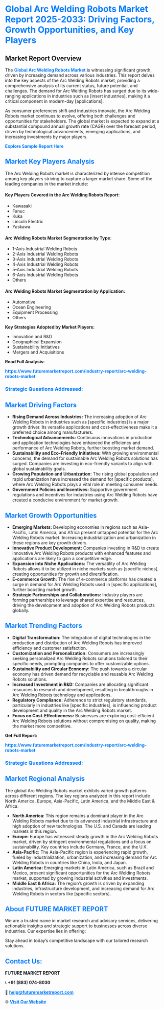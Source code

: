 <h1 style="color: #007BFF;">Global Arc Welding Robots Market Report 2025-2033: Driving Factors, Growth Opportunities, and Key Players</h1>

<section id="overview">
<h2>Market Report Overview</h2>
<p>The <a href="https://www.futuremarketreport.com/industry-report/arc-welding-robots-market" style="color: #007BFF; text-decoration: none;"><strong>Global Arc Welding Robots Market</strong></a> is witnessing significant growth, driven by increasing demand across various industries. This report delves into the key aspects of the Arc Welding Robots market, providing a comprehensive analysis of its current status, future potential, and challenges. The demand for Arc Welding Robots has surged due to its wide-ranging applications in industries such as [insert industries], making it a critical component in modern-day [applications].</p>
<p>As consumer preferences shift and industries innovate, the Arc Welding Robots market continues to evolve, offering both challenges and opportunities for stakeholders. The global market is expected to expand at a substantial compound annual growth rate (CAGR) over the forecast period, driven by technological advancements, emerging applications, and increasing investments by major players.</p>
</section>

<section id="overview">
<p><a href="https://www.futuremarketreport.com/request-sample/reportId=83697" style="color: #007BFF; text-decoration: none;"><strong>Explore Sample Report Here</strong></a></p>
</section>

<section id="key-players">
<h2 style="color: #007BFF;">Market Key Players Analysis</h2>
<p>The Arc Welding Robots market is characterized by intense competition among key players striving to capture a larger market share. Some of the leading companies in the market include:</p>
<h4>Key Players Covered in the Arc Welding Robots Report:</h4>
<ul><li>Kawasaki</li><li>Fanuc</li><li>Kuka</li><li>Lincoln Electric</li><li>Yaskawa</li></ul>
<h4>Arc Welding Robots Market Segmentation by Type:</h4>
<ul><li>1-Axis Industrial Welding Robots</li><li>2-Axis Industrial Welding Robots</li><li>3-Axis Industrial Welding Robots</li><li>4-Axis Industrial Welding Robots</li><li>5-Axis Industrial Welding Robots</li><li>6-Axis Industrial Welding Robots</li><li>Others</li></ul>

<h4>Arc Welding Robots Market Segmentation by Application:</h4>
<ul><li>Automotive</li><li>Ocean Engineering</li><li>Equipment Processing</li><li>Others</li></ul>
<p><strong>Key Strategies Adopted by Market Players:</strong></p>
<ul>
<li>Innovation and R&D</li>
<li>Geographical Expansion</li>
<li>Sustainability Initiatives</li>
<li>Mergers and Acquisitions</li>
</ul>
</section>

<section>
<p><strong>Read Full Analysis: </strong></p><a href="https://www.futuremarketreport.com/industry-report/arc-welding-robots-market" style="color: #007BFF; text-decoration: none;"><strong>https://www.futuremarketreport.com/industry-report/arc-welding-robots-market</strong></a>
<h3 style="color: #007BFF;">Strategic Questions Addressed:</h3>
</section>

<section id="driving-factors">
<h2 style="color: #007BFF;">Market Driving Factors</h2>
<ul>
<li><strong>Rising Demand Across Industries:</strong> The increasing adoption of Arc Welding Robots in industries such as [specific industries] is a major growth driver. Its versatile applications and cost-effectiveness make it a preferred choice among manufacturers.</li>
<li><strong>Technological Advancements:</strong> Continuous innovations in production and application technologies have enhanced the efficiency and performance of Arc Welding Robots, further boosting market demand.</li>
<li><strong>Sustainability and Eco-Friendly Initiatives:</strong> With growing environmental concerns, the demand for sustainable Arc Welding Robots solutions has surged. Companies are investing in eco-friendly variants to align with global sustainability goals.</li>
<li><strong>Growing Population and Urbanization:</strong> The rising global population and rapid urbanization have increased the demand for [specific products], where Arc Welding Robots plays a vital role in meeting consumer needs.</li>
<li><strong>Government Policies and Incentives:</strong> Supportive government regulations and incentives for industries using Arc Welding Robots have created a conducive environment for market growth.</li>
</ul>
</section>

<section id="growth-opportunities">
<h2 style="color: #007BFF;">Market Growth Opportunities</h2>
<ul>
<li><strong>Emerging Markets:</strong> Developing economies in regions such as Asia-Pacific, Latin America, and Africa present untapped potential for the Arc Welding Robots market. Increasing industrialization and urbanization in these regions are key growth drivers.</li>
<li><strong>Innovative Product Development:</strong> Companies investing in R&D to create innovative Arc Welding Robots products with enhanced features and applications are likely to gain a competitive edge.</li>
<li><strong>Expansion into Niche Applications:</strong> The versatility of Arc Welding Robots allows it to be utilized in niche markets such as [specific niches], creating opportunities for growth and diversification.</li>
<li><strong>E-commerce Growth:</strong> The rise of e-commerce platforms has created a surge in demand for Arc Welding Robots used in [specific applications], further boosting market growth.</li>
<li><strong>Strategic Partnerships and Collaborations:</strong> Industry players are forming partnerships to leverage shared expertise and resources, driving the development and adoption of Arc Welding Robots products globally.</li>
</ul>
</section>

<section id="trending-factors">
<h2 style="color: #007BFF;">Market Trending Factors</h2>
<ul>
<li><strong>Digital Transformation:</strong> The integration of digital technologies in the production and distribution of Arc Welding Robots has improved efficiency and customer satisfaction.</li>
<li><strong>Customization and Personalization:</strong> Consumers are increasingly seeking personalized Arc Welding Robots solutions tailored to their specific needs, prompting companies to offer customizable options.</li>
<li><strong>Sustainability and Circular Economy:</strong> The push towards a circular economy has driven demand for recyclable and reusable Arc Welding Robots solutions.</li>
<li><strong>Increased Investment in R&D:</strong> Companies are allocating significant resources to research and development, resulting in breakthroughs in Arc Welding Robots technology and applications.</li>
<li><strong>Regulatory Compliance:</strong> Adherence to strict regulatory standards, particularly in industries like [specific industries], is influencing product development and quality in the Arc Welding Robots market.</li>
<li><strong>Focus on Cost-Effectiveness:</strong> Businesses are exploring cost-efficient Arc Welding Robots solutions without compromising on quality, making the market more competitive.</li>
</ul>
</section>

<section>
<p><strong>Get Full Report: </strong></p><a href="https://www.futuremarketreport.com/industry-report/arc-welding-robots-market" style="color: #007BFF; text-decoration: none;"><strong>https://www.futuremarketreport.com/industry-report/arc-welding-robots-market</strong></a>
<h3 style="color: #007BFF;">Strategic Questions Addressed:</h3>
</section>


<section id="regional-analysis">
<h2 style="color: #007BFF;">Market Regional Analysis</h2>
<p>The global Arc Welding Robots market exhibits varied growth patterns across different regions. The key regions analyzed in this report include North America, Europe, Asia-Pacific, Latin America, and the Middle East & Africa:</p>
<ul>
<li><strong>North America:</strong> This region remains a dominant player in the Arc Welding Robots market due to its advanced industrial infrastructure and high adoption of new technologies. The U.S. and Canada are leading markets in this region.</li>
<li><strong>Europe:</strong> Europe has witnessed steady growth in the Arc Welding Robots market, driven by stringent environmental regulations and a focus on sustainability. Key countries include Germany, France, and the U.K.</li>
<li><strong>Asia-Pacific:</strong> The Asia-Pacific region is experiencing rapid growth, fueled by industrialization, urbanization, and increasing demand for Arc Welding Robots in countries like China, India, and Japan.</li>
<li><strong>Latin America:</strong> Emerging markets in Latin America, such as Brazil and Mexico, present significant opportunities for the Arc Welding Robots market, supported by growing industrial activities and investments.</li>
<li><strong>Middle East & Africa:</strong> The region’s growth is driven by expanding industries, infrastructure development, and increasing demand for Arc Welding Robots in sectors like [specific sectors].</li>
</ul>
</section>

<footer>
<h2 style="color: #007BFF;">About FUTURE MARKET REPORT</h2>
<p>We are a trusted name in market research and advisory services, delivering actionable insights and strategic support to businesses across diverse industries. Our expertise lies in offering:</p>

<p>Stay ahead in today’s competitive landscape with our tailored research solutions.</p>

<h2 style="color: #007BFF;">Contact Us:</h2>
<p><strong>FUTURE MARKET REPORT</strong></p>
<p>📞 <strong>+91 (883) 074-8030</strong></p>
<p>📧 <strong><a href="mailto:help@futuremarketreport.com" style="color: #007BFF;">help@futuremarketreport.com</a></strong></p>
<p>🌐 <strong><a href="https://www.futuremarketreport.com/" style="color: #007BFF;">Visit Our Website</a></strong></p>
</footer>